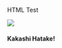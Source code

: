 HTML Test

<img src="https://encrypted-tbn0.gstatic.com/images?q=tbn:ANd9GcSdA8djZk6BQdMrYn_OICqJkvcWx9QV6cb9dg&usqp=CAU">

<h4>Kakashi Hatake!</h4>
